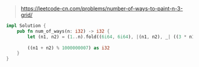 > https://leetcode-cn.com/problems/number-of-ways-to-paint-n-3-grid/

``` rust
impl Solution {
    pub fn num_of_ways(n: i32) -> i32 {
        let (n1, n2) = (1..n).fold((6i64, 6i64), |(n1, n2), _| ((3 * n1 + 2 * n2) % 1000000007, (2 * n1 + 2 * n2) % 1000000007));
        
        ((n1 + n2) % 1000000007) as i32
    }
}
```